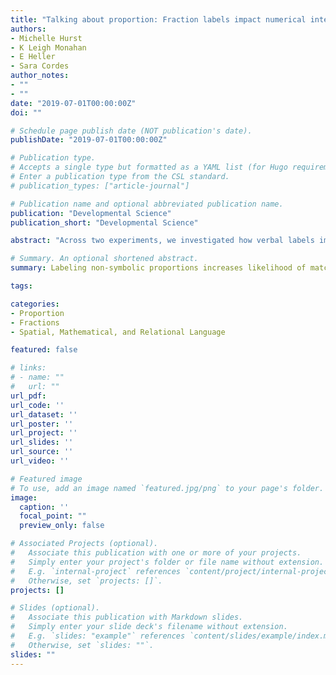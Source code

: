 ```yaml
---
title: "Talking about proportion: Fraction labels impact numerical interference in non‐symbolic proportional reasoning"
authors:
- Michelle Hurst
- K Leigh Monahan
- E Heller
- Sara Cordes
author_notes:
- ""
- ""
date: "2019-07-01T00:00:00Z"
doi: ""

# Schedule page publish date (NOT publication's date).
publishDate: "2019-07-01T00:00:00Z"

# Publication type.
# Accepts a single type but formatted as a YAML list (for Hugo requirements).
# Enter a publication type from the CSL standard.
# publication_types: ["article-journal"]

# Publication name and optional abbreviated publication name.
publication: "Developmental Science"
publication_short: "Developmental Science"

abstract: "Across two experiments, we investigated how verbal labels impact the way young children attend to proportional information, well before the introduction of formal fraction education. Five‐ to seven‐year‐old children were introduced to equivalent non‐symbolic proportions labeled in one of three ways: (a) a single, categorical label for multiple fractions (both 3/4 and 6/8 referred to as “blick”), (b) labels that focused on the numerator [e.g., 3/4 labeled as “three blicks” (Experiment 1) or “three‐fourths” (Experiment 2)], or (c) labels that had a complete part‐whole structure (“three‐out‐of‐four”). Children then completed measures of non‐symbolic proportional reasoning that pitted whole‐number information against proportional information for novel proportions. Across both experiments, children who heard the categorical labels were more likely to match non‐symbolic displays based on proportion than children in any of the other conditions, who demonstrated higher levels of numerical interference. These findings suggest that fraction labels have the potential to shape children's attention to proportional information even in the context of non‐symbolic part‐whole displays and for children who are not familiar with formal fraction symbols. We discuss these findings in terms of children's developing understanding of proportional reasoning and its implications for fraction education."

# Summary. An optional shortened abstract.
summary: Labeling non-symbolic proportions increases likelihood of matching displays based on proportion as compared to whole number information.

tags:

categories:
- Proportion
- Fractions
- Spatial, Mathematical, and Relational Language

featured: false

# links:
# - name: ""
#   url: ""
url_pdf: 
url_code: ''
url_dataset: ''
url_poster: ''
url_project: ''
url_slides: ''
url_source: ''
url_video: ''

# Featured image
# To use, add an image named `featured.jpg/png` to your page's folder. 
image:
  caption: ''
  focal_point: ""
  preview_only: false

# Associated Projects (optional).
#   Associate this publication with one or more of your projects.
#   Simply enter your project's folder or file name without extension.
#   E.g. `internal-project` references `content/project/internal-project/index.md`.
#   Otherwise, set `projects: []`.
projects: []

# Slides (optional).
#   Associate this publication with Markdown slides.
#   Simply enter your slide deck's filename without extension.
#   E.g. `slides: "example"` references `content/slides/example/index.md`.
#   Otherwise, set `slides: ""`.
slides: ""
---
```



